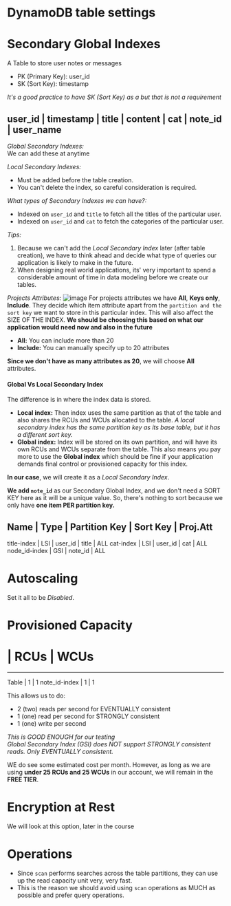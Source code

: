 # DynamoDB table settings

# Secondary Global Indexes
A Table to store user notes or messages

- PK (Primary Key): <String> user_id
- SK (Sort Key): <Number> timestamp 

*It's a good practice to have SK (Sort Key) as a <Number> but that is not a requirement*

user_id | timestamp | title | content | cat | note_id | user_name
----

*Global Secondary Indexes:*  
We can add these at anytime  

*Local Secondary Indexes:*  
- Must be added before the table creation.  
- You can't delete the index, so careful consideration is required. 

*What types of Secondary Indexes we can have?:*  
- Indexed on `user_id` and `title` to fetch all the titles of the particular user.
- Indexed on `user_id` and `cat` to fetch the categories of the particular user.

*Tips:*  
1. Because we can't add the *Local Secondary Index* later (after table creation), we have to think ahead and decide what type of queries our application is likely to make in the future. 
2. When designing real world applications, its' very important to spend a considerable amount of time in data modeling before we create our tables.

*Projects Attributes:*
![image](https://user-images.githubusercontent.com/16644017/145145052-b7fbf2bf-807e-465e-b786-29f93fa2215a.png)
For projects attributes we have **All**, **Keys only**, **Include**. They decide which item attribute apart from the `partition and the sort key` we want to store in this particular index. This will also affect the SIZE OF THE INDEX. **We should be choosing this based on what our application would need now and also in the future**
- **All:** You can include more than 20
- **Include:** You can manually specify up to 20 attributes 

**Since we don't have as many attributes as 20**, we will choose **All** attributes.

#### **Global Vs Local** Secondary Index
The difference is in where the index data is stored.
- **Local index:** Then index uses the same partition as that of the table and also shares the RCUs and WCUs allocated to the table. *A local secondary index has the same partition key as its base table, but it has a different sort key.*
- **Global index:** Index will be stored on its own partition, and will have its own RCUs and WCUs separate from the table. This also means you pay more to use the **Global index** which should be fine if your application demands final control or provisioned capacity for this index.  

**In our case**, we will create it as a *Local Secondary Index*.

**We add `note_id`** as our Secondary Global Index, and we don't need a SORT KEY here as it will be a unique value. So, there's nothing to sort because we only have **one item PER partition key.**

Name | Type | Partition Key | Sort Key | Proj.Att
----
title-index | LSI | user_id | title | ALL
cat-index | LSI | user_id | cat | ALL
node_id-index | GSI | note_id | ALL

# Autoscaling
Set it all to be *Disabled*.

# Provisioned Capacity
# | RCUs | WCUs
----
Table | 1 | 1
note_id-index | 1 | 1

This allows us to do: 
- 2 (two) reads per second for EVENTUALLY consistent
- 1 (one) read per second for STRONGLY consistent
- 1 (one) write per second

*This is GOOD ENOUGH for our testing*  
*Global Secondary Index (GSI) does NOT support STRONGLY consistent reads. Only EVENTUALLY consistent.*

WE do see some estimated cost per month. However, as long as we are using **under 25 RCUs and 25 WCUs** in our account, we will remain in the **FREE TIER**.

# Encryption at Rest
We will look at this option, later in the course

# Operations
- Since `scan` performs searches across the table partitions, they can use up the read capacity unit very, very fast. 
- This is the reason we should avoid using `scan` operations as MUCH as possible and prefer query operations.
